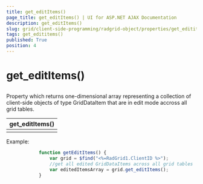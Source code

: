```yaml
---
title: get_editItems()
page_title: get_editItems() | UI for ASP.NET AJAX Documentation
description: get_editItems()
slug: grid/client-side-programming/radgrid-object/properties/get_edititems()
tags: get_edititems()
published: True
position: 4
---
```


# get_editItems()



## 

Property which returns one-dimensional array representing a collection of client-side objects of type GridDataItem that are in edit mode accross all grid tables.


|  __get_editItems()__  |
| ------ |
||

Example:

````JavaScript
	        function getEditItems() {
	            var grid = $find("<%=RadGrid1.ClientID %>");
	            //get all edited GridDataItems across all grid tables
	            var editedItemsArray = grid.get_editItems();
	        }
````


